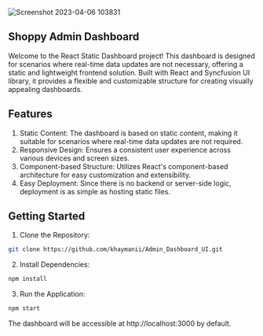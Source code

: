 ![Screenshot 2023-04-06 103831](https://user-images.githubusercontent.com/116851212/230338778-94c5ef1d-fdcb-40de-932c-d06ca5470c07.png)

## Shoppy Admin Dashboard

Welcome to the React Static Dashboard project! This dashboard is designed for scenarios where real-time data updates are not necessary, offering a static and lightweight frontend solution. Built with React and Syncfusion UI library, it provides a flexible and customizable structure for creating visually appealing dashboards.

## Features

1. Static Content: The dashboard is based on static content, making it suitable for scenarios where real-time data updates are not required.
2. Responsive Design: Ensures a consistent user experience across various devices and screen sizes.
3. Component-based Structure: Utilizes React's component-based architecture for easy customization and extensibility.
4. Easy Deployment: Since there is no backend or server-side logic, deployment is as simple as hosting static files.

## Getting Started

1. Clone the Repository:
```bash
git clone https://github.com/khaymanii/Admin_Dashboard_UI.git
```
2. Install Dependencies:
```bash
npm install
```
3. Run the Application:
```bash
npm start
```
The dashboard will be accessible at http://localhost:3000 by default.


